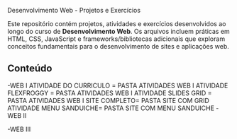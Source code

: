  Desenvolvimento Web - Projetos e Exercícios

Este repositório contém projetos, atividades e exercícios desenvolvidos ao longo do curso de **Desenvolvimento Web**. 
Os arquivos incluem práticas em HTML, CSS, JavaScript e frameworks/bibliotecas adicionais que exploram conceitos fundamentais para o desenvolvimento de sites e aplicações web. 

## Conteúdo
-WEB I
  ATIVIDADE DO CURRICULO = PASTA ATIVIDADES WEB I
  ATIVIDADE FLEXFROGGY = PASTA ATIVIDADES WEB I
  ATIVIDADE SLIDES GRID = PASTA ATIVIDADES WEB I
  SITE COMPLETO= PASTA SITE COM GRID
  ATIVIDADE MENU SANDUICHE= PASTA SITE COM MENU SANDUICHE
-WEB II

-WEB III
